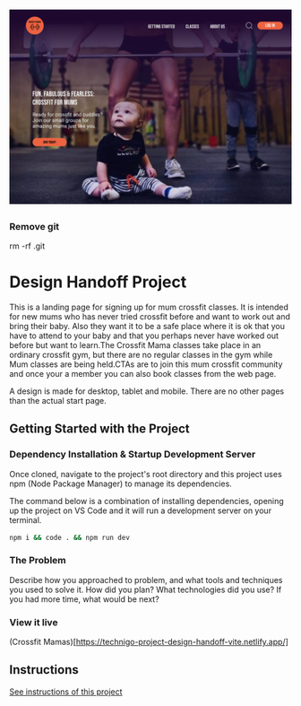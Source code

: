 <h1 align="center">
  <a href="">
    <img src="public/crossfit_mamas.jpg" alt="Crossfit Mamas Image">
  </a>
</h1>

### Remove git

rm -rf .git

# Design Handoff Project

This is a landing page for signing up for mum crossfit classes. It is intended for new mums who has never tried crossfit before and want to work out and bring their baby. Also they want it to be a safe place where it is ok that you have to attend to your baby and that you perhaps never have worked out before but want to learn.The Crossfit Mama classes take place in an ordinary crossfit gym, but there are no regular classes in the gym while Mum classes are being held.CTAs are to join this mum crossfit community and once your a member you can also book classes from the web page.

A design is made for desktop, tablet and mobile. There are no other pages than the actual start page.

## Getting Started with the Project

### Dependency Installation & Startup Development Server

Once cloned, navigate to the project's root directory and this project uses npm (Node Package Manager) to manage its dependencies.

The command below is a combination of installing dependencies, opening up the project on VS Code and it will run a development server on your terminal.

```bash
npm i && code . && npm run dev
```

### The Problem

Describe how you approached to problem, and what tools and techniques you used to solve it. How did you plan? What technologies did you use? If you had more time, what would be next?

### View it live

(Crossfit Mamas)[https://technigo-project-design-handoff-vite.netlify.app/]

## Instructions

<a href="instructions.md">
   See instructions of this project
  </a>
